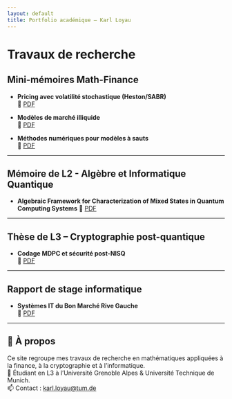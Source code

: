 ```yaml
---
layout: default
title: Portfolio académique – Karl Loyau
---
```


# Travaux de recherche

## Mini-mémoires Math-Finance

- **Pricing avec volatilité stochastique (Heston/SABR)**  
  📄 [PDF](./memoires/heston-sabr/heston_sabr.pdf)

- **Modèles de marché illiquide**  
  📄 [PDF](./memoires/marche-illiquide/illiquid_pricing.pdf)

- **Méthodes numériques pour modèles à sauts**  
  📄 [PDF](./memoires/numerique-sauts/sauts_numeriques.pdf)

---

## Mémoire de L2 - Algèbre et Informatique Quantique

- **Algebraic Framework for Characterization
of Mixed States in Quantum Computing
Systems**
  📄 [PDF](./memoires/L2/PAN_quantum.pdf)
---

## Thèse de L3 – Cryptographie post-quantique

- **Codage MDPC et sécurité post-NISQ**  
  📄 [PDF](./these-mdpc/mdpc.pdf)

---

## Rapport de stage informatique

- **Systèmes IT du Bon Marché Rive Gauche**  
  📄 [PDF](./rapport-stage/rapport_stage.pdf)

---

## 📄 À propos

Ce site regroupe mes travaux de recherche en mathématiques appliquées à la finance, à la cryptographie et à l’informatique.  
📍 Étudiant en L3 à l’Université Grenoble Alpes & Université Technique de Munich.  
📫 Contact : karl.loyau@tum.de